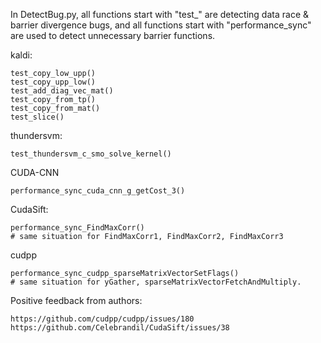 In DetectBug.py, all functions start with "test_" are detecting data race & barrier divergence bugs, and all functions start with "performance_sync" are used to detect unnecessary barrier functions.

kaldi:
```
test_copy_low_upp()
test_copy_upp_low()
test_add_diag_vec_mat()
test_copy_from_tp()
test_copy_from_mat()
test_slice()
```

thundersvm:
```
test_thundersvm_c_smo_solve_kernel()
```

CUDA-CNN
```
performance_sync_cuda_cnn_g_getCost_3()
```

CudaSift:
```
performance_sync_FindMaxCorr()
# same situation for FindMaxCorr1, FindMaxCorr2, FindMaxCorr3
```

cudpp
```
performance_sync_cudpp_sparseMatrixVectorSetFlags()
# same situation for yGather, sparseMatrixVectorFetchAndMultiply.
```


Positive feedback from authors:
```
https://github.com/cudpp/cudpp/issues/180
https://github.com/Celebrandil/CudaSift/issues/38
```
